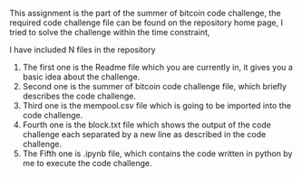 This assignment is the part of the summer of bitcoin code challenge, the required code challenge file can be found on the repository home page, I tried to solve the challenge within the time constraint,

I have included N files in the repository 

1. The first one is the Readme file which you are currently in, it gives you a basic idea about the challenge.
2. Second one is the summer of bitcoin code challenge file, which briefly describes the code challenge.
3. Third one is the mempool.csv file which is going to be imported into the code challenge.
4. Fourth one is the block.txt file which shows the output of the code challenge each separated by a new line as described in the code challenge.
5. The Fifth one is .ipynb file, which contains the code written in python by me to execute the code challenge. 
